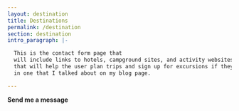 ```yaml
---
layout: destination
title: Destinations
permalink: /destination
section: destination
intro_paragraph: |-

  This is the contact form page that
  will include links to hotels, campground sites, and activity websites
  that will help the user plan trips and sign up for excursions if they are interested
  in one that I talked about on my blog page.

---
```


**Send me a message**
